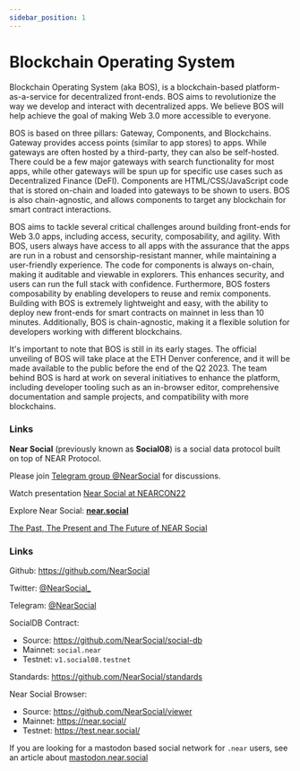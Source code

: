 ```yaml
---
sidebar_position: 1
---
```


# Blockchain Operating System

Blockchain Operating System (aka BOS), is a blockchain-based platform-as-a-service for decentralized front-ends. BOS aims to revolutionize the way we develop and interact with decentralized apps. We believe BOS will help achieve the goal of making Web 3.0 more accessible to everyone.

BOS is based on three pillars: Gateway, Components, and Blockchains. Gateway provides access points (similar to app stores) to apps. While gateways are often hosted by a third-party, they can also be self-hosted. There could be a few major gateways with search functionality for most apps, while other gateways will be spun up for specific use cases such as Decentralized Finance (DeFI). Components are HTML/CSS/JavaScript code that is stored on-chain and loaded into gateways to be shown to users. BOS is also chain-agnostic, and allows components to target any blockchain for smart contract interactions.

BOS aims to tackle several critical challenges around building front-ends for Web 3.0 apps, including access, security, composability, and agility. With BOS, users always have access to all apps with the assurance that the apps are run in a robust and censorship-resistant manner, while maintaining a user-friendly experience. The code for components is always on-chain, making it auditable and viewable in explorers. This enhances security, and users can run the full stack with confidence. Furthermore, BOS fosters composability by enabling developers to reuse and remix components. Building with BOS is extremely lightweight and easy, with the ability to deploy new front-ends for smart contracts on mainnet in less than 10 minutes. Additionally, BOS is chain-agnostic, making it a flexible solution for developers working with different blockchains.

It's important to note that BOS is still in its early stages. The official unveiling of BOS will take place at the ETH Denver conference, and it will be made available to the public before the end of the Q2 2023. The team behind BOS is hard at work on several initiatives to enhance the platform, including developer tooling such as an in-browser editor, comprehensive documentation and sample projects, and compatibility with more blockchains.

### Links






**Near Social** (previously known as **Social08**) is a social data protocol built on top of NEAR Protocol.

Please join [Telegram group @NearSocial](https://t.me/NearSocial) for discussions.

Watch presentation [Near Social at NEARCON22](https://www.youtube.com/watch?v=Khn7zX7ZtqI&t=4700s)

Explore Near Social: **[near.social](https://near.social)**

[The Past, The Present and The Future of NEAR Social](https://thewiki.near.page/PastPresentAndFutureOfNearSocial)

### Links

Github: https://github.com/NearSocial

Twitter: [@NearSocial_](https://twitter.com/NearSocial_)

Telegram: [@NearSocial](https://t.me/NearSocial)

SocialDB Contract:
- Source: https://github.com/NearSocial/social-db
- Mainnet: `social.near`
- Testnet: `v1.social08.testnet`

Standards: https://github.com/NearSocial/standards

Near Social Browser:
- Source: https://github.com/NearSocial/viewer
- Mainnet: https://near.social/
- Testnet: https://test.near.social/

If you are looking for a mastodon based social network for `.near` users, see an article about [mastodon.near.social](#)


